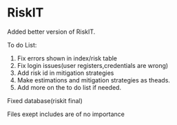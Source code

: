 # RiskIT
 
Added better version of RiskIT.

To do List:
1. Fix errors shown in index/risk table
2. Fix login issues(user registers,credentials are wrong)
3. Add risk id in mitigation strategies
4. Make estimations and mitigation strategies as theads. 
5. Add more on the to do list if needed.

Fixed database(riskit final)

Files exept includes are of no importance
